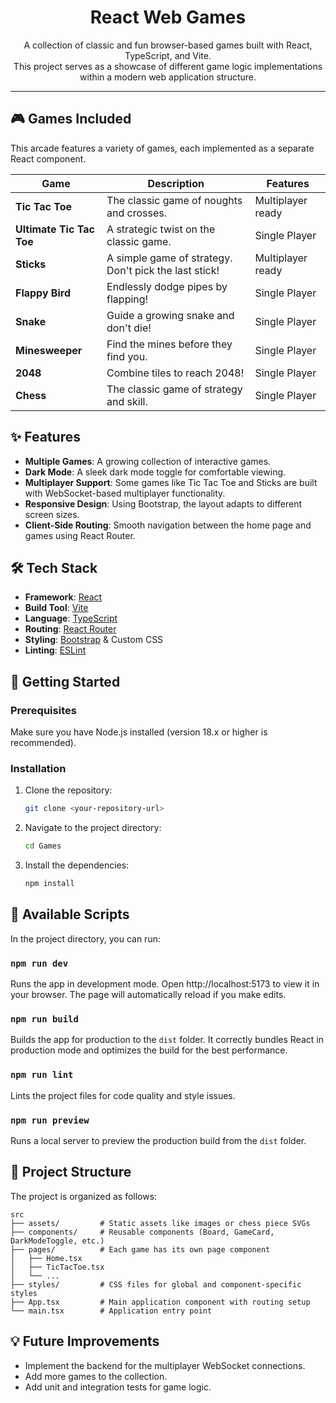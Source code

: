 <div align="center">
  <h1 align="center">React Web Games</h1>
  <p align="center">
    A collection of classic and fun browser-based games built with React, TypeScript, and Vite.
    <br />
    This project serves as a showcase of different game logic implementations within a modern web application structure.
  </p>
</div>

<!-- You can add a screenshot of your home page here! -->
<!-- ![Project Screenshot](placeholder.png) -->

---

## 🎮 Games Included

This arcade features a variety of games, each implemented as a separate React component.

| Game                    | Description                                         | Features          |
| ----------------------- | --------------------------------------------------- | ----------------- |
| **Tic Tac Toe**         | The classic game of noughts and crosses.            | Multiplayer ready |
| **Ultimate Tic Tac Toe**| A strategic twist on the classic game.              | Single Player     |
| **Sticks**              | A simple game of strategy. Don't pick the last stick! | Multiplayer ready |
| **Flappy Bird**         | Endlessly dodge pipes by flapping!                  | Single Player     |
| **Snake**               | Guide a growing snake and don't die!                | Single Player     |
| **Minesweeper**         | Find the mines before they find you.                | Single Player     |
| **2048**                | Combine tiles to reach 2048!                        | Single Player     |
| **Chess**               | The classic game of strategy and skill.             | Single Player     |

## ✨ Features

- **Multiple Games**: A growing collection of interactive games.
- **Dark Mode**: A sleek dark mode toggle for comfortable viewing.
- **Multiplayer Support**: Some games like Tic Tac Toe and Sticks are built with WebSocket-based multiplayer functionality.
- **Responsive Design**: Using Bootstrap, the layout adapts to different screen sizes.
- **Client-Side Routing**: Smooth navigation between the home page and games using React Router.

## 🛠️ Tech Stack

- **Framework**: [React](https://react.dev/)
- **Build Tool**: [Vite](https://vitejs.dev/)
- **Language**: [TypeScript](https://www.typescriptlang.org/)
- **Routing**: [React Router](https://reactrouter.com/)
- **Styling**: [Bootstrap](https://getbootstrap.com/) & Custom CSS
- **Linting**: [ESLint](https://eslint.org/)

## 🚀 Getting Started

### Prerequisites

Make sure you have Node.js installed (version 18.x or higher is recommended).

### Installation

1.  Clone the repository:
    ```sh
    git clone <your-repository-url>
    ```
2.  Navigate to the project directory:
    ```sh
    cd Games
    ```
3.  Install the dependencies:
    ```sh
    npm install
    ```

## 📜 Available Scripts

In the project directory, you can run:

### `npm run dev`

Runs the app in development mode. Open http://localhost:5173 to view it in your browser. The page will automatically reload if you make edits.

### `npm run build`

Builds the app for production to the `dist` folder. It correctly bundles React in production mode and optimizes the build for the best performance.

### `npm run lint`

Lints the project files for code quality and style issues.

### `npm run preview`

Runs a local server to preview the production build from the `dist` folder.

## 📁 Project Structure

The project is organized as follows:

```
src
├── assets/         # Static assets like images or chess piece SVGs
├── components/     # Reusable components (Board, GameCard, DarkModeToggle, etc.)
├── pages/          # Each game has its own page component
│   ├── Home.tsx
│   ├── TicTacToe.tsx
│   └── ...
├── styles/         # CSS files for global and component-specific styles
├── App.tsx         # Main application component with routing setup
└── main.tsx        # Application entry point
```

## 💡 Future Improvements

- Implement the backend for the multiplayer WebSocket connections.
- Add more games to the collection.
- Add unit and integration tests for game logic.


